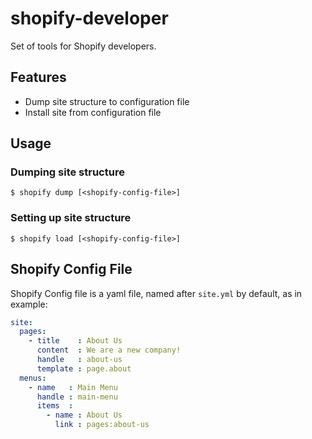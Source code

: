 # shopify-developer
Set of tools for Shopify developers.

## Features

- Dump site structure to configuration file
- Install site from configuration file

## Usage

### Dumping site structure

```
$ shopify dump [<shopify-config-file>]
```

### Setting up site structure

```
$ shopify load [<shopify-config-file>]
```

## Shopify Config File

Shopify Config file is a yaml file, named after `site.yml` by default, as in example:

```yml
site:
  pages:
    - title    : About Us
      content  : We are a new company!
      handle   : about-us
      template : page.about
  menus:
    - name   : Main Menu
      handle : main-menu
      items  :
        - name : About Us
          link : pages:about-us
```
